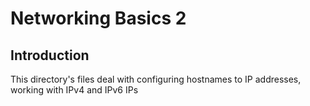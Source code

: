 # Networking Basics 2

## Introduction

This directory's files deal with configuring hostnames to IP addresses, working
with IPv4 and IPv6 IPs
